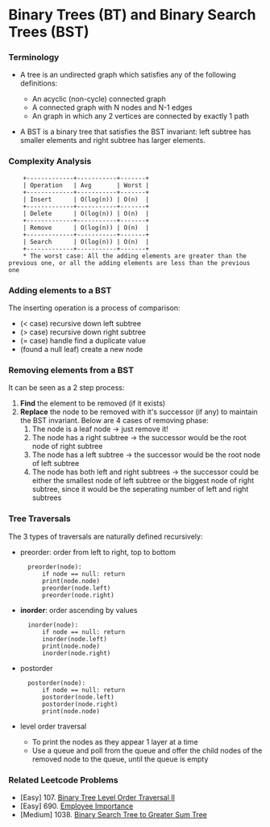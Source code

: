 # Binary Trees (BT) and Binary Search Trees (BST)

### Terminology
* A tree is an undirected graph which satisfies any of the following definitions:
    * An acyclic (non-cycle) connected graph
    * A connected graph with N nodes and N-1 edges
    * An graph in which any 2 vertices are connected by exactly 1 path

* A BST is a binary tree that satisfies the BST invariant: left subtree has smaller elements and right subtree has larger elements.

### Complexity Analysis

        +-------------+-----------+-------+
        | Operation   | Avg       | Worst |
        +-------------+-----------+-------+
        | Insert      | O(log(n)) | O(n)  |
        +-------------+-----------+-------+ 
        | Delete      | O(log(n)) | O(n)  |
        +-------------+-----------+-------+
        | Remove      | O(log(n)) | O(n)  |
        +-------------+-----------+-------+
        | Search      | O(log(n)) | O(n)  |
        +-------------+-----------+-------+
        * The worst case: All the adding elements are greater than the previous one, or all the adding elements are less than the previous one

### Adding elements to a BST
The inserting operation is a process of comparison:
* (< case) recursive down left subtree
* (> case) recursive down right subtree
* (= case) handle find a duplicate value
* (found a null leaf) create a new node

### Removing elements from a BST
It can be seen as a 2 step process:
1. **Find** the element to be removed (if it exists)
2. **Replace** the node to be removed with it's successor (if any) to maintain the BST invariant. Below are 4 cases of removing phase:
    1. The node is a leaf node -> just remove it!
    2. The node has a right subtree -> the successor would be the root node of right subtree
    3. The node has a left subtree -> the successor would be the root node of left subtree
    4. The node has both left and right subtrees -> the successor could be either the smallest node of left subtree or the biggest node of right subtree, since it would be the seperating number of left and right subtrees

### Tree Traversals
The 3 types of traversals are naturally defined recursively:
* preorder: order from left to right, top to bottom

        preorder(node):
            if node == null: return
            print(node.node)
            preorder(node.left)
            preorder(node.right)

* **inorder**: order ascending by values

        inorder(node):
            if node == null: return
            inorder(node.left)
            print(node.node)
            inorder(node.right)

* postorder

        postorder(node):
            if node == null: return
            postorder(node.left)
            postorder(node.right)
            print(node.node)

* level order traversal
    * To print the nodes as they appear 1 layer at a time
    * Use a queue and poll from the queue and offer the child nodes of the removed node to the queue, until the queue is empty


### Related Leetcode Problems
* [Easy]  107. [Binary Tree Level Order Traversal II](https://leetcode.com/problems/binary-tree-level-order-traversal-ii/)
* [Easy]  690. [Employee Importance](https://leetcode.com/problems/employee-importance/)
* [Medium]  1038. [Binary Search Tree to Greater Sum Tree](https://leetcode.com/problems/binary-search-tree-to-greater-sum-tree/)